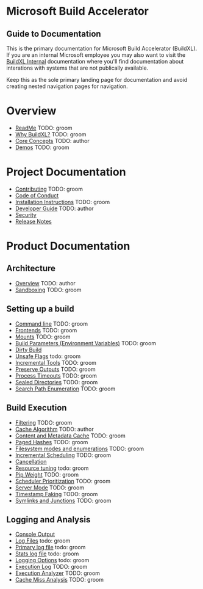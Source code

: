 # Microsoft Build Accelerator

## Guide to Documentation
This is the primary documentation for Microsoft Build Accelerator (BuildXL). If you are an internal Microsoft employee you may also want to visit the [BuildXL Internal](https://aka.ms/buildxl) documentation where you'll find documentation about interations with systems that are not publically available.

Keep this as the sole primary landing page for documentation and avoid creating nested navigation pages for navigation.

# Overview
* [ReadMe](../README.md) TODO: groom
* [Why BuildXL?](Wiki/WhyBuildXL.md) TODO: groom
* [Core Concepts](Wiki/CoreConcepts.md) TODO: author
* [Demos](../Public/Src/Demos/Demos.md) TODO: groom

# Project Documentation
* [Contributing](../CONTRIBUTING.md) TODO: groom
* [Code of Conduct](../CODE_OF_CONDUCT.md)
* [Installation Instructions](Wiki/Installation.md) TODO: groom
* [Developer Guide](Wiki/DeveloperGuide.md) TODO: author
* [Security](../SECURITY.md)
* [Release Notes](Wiki/Release-Notes.md)

# Product Documentation
## Architecture
* [Overview](Wiki/ArchitectureOverview.md) TODO: author
* [Sandboxing](Specs/Sandboxing.md) TODO: groom

## Setting up a build
* [Command line](Wiki/How-to-run-BuildXL.md) TODO: groom
* [Frontends](Wiki/Frontends.md) TODO: groom
* [Mounts](Wiki/Advanced-Features/Mounts.md) TODO: groom
* [Build Parameters (Environment Variables)](Wiki/Advanced-Features/Build-Parameters-(Environment-variables).md) TODO: groom
* [Dirty Build](Wiki/How-To-Run-BuildXL/Dirty-Build.md)
* [Unsafe Flags](Wiki/How-To-Run-BuildXL/Unsafe-flags.md) todo: groom
* [Incremental Tools](Wiki/Advanced-Features/Incremental-tools.md) TODO: groom
* [Preserve Outputs](Wiki/Advanced-Features/Preserving-outputs.md) TODO: groom
* [Process Timeouts](Wiki/Advanced-Features/Process-Timeouts.md) TODO: groom
* [Sealed Directories](Wiki/Advanced-Features/Sealed-Directories.md) TODO: groom
* [Search Path Enumeration](Wiki/Advanced-Features/Search-Path-Enumeration.md) TODO: groom

## Build Execution
* [Filtering](Wiki/How-To-Run-BuildXL/Filtering.md) TODO: groom
* [Cache Algorithm]() TODO: author
* [Content and Metadata Cache](../Public/Src/Cache/README.md) TODO: groom
* [Paged Hashes](Specs/PagedHash.md) TODO: groom
* [Filesystem modes and enumerations](Wiki/Advanced-Features/Filesystem-modes-and-Enumerations.md) TODO: groom
* [Incremental Scheduling](Wiki/Advanced-Features/Incremental-Scheduling.md) TODO: groom
* [Cancellation](Wiki/How-To-Run-BuildXL/Cancellation-(CtrlC).md)
* [Resource tuning](Wiki/How-To-Run-BuildXL/Resource-Usage-Configuration.md) todo: groom
* [Pip Weight](Wiki/Advanced-Features/Pip-Weight.md) TODO: groom
* [Scheduler Prioritization](Wiki/Advanced-Features/Scheduler-Prioritization.md) TODO: groom
* [Server Mode](Wiki/Advanced-Features/Server-Mode.md) TODO: groom
* [Timestamp Faking](Wiki/Advanced-Features/Timestamp-Faking.md) TODO: groom
* [Symlinks and Junctions](Wiki/Advanced-Features/Symlinks-and-Junctions.md) TODO: groom

## Logging and Analysis
* [Console Output](Wiki/How-To-Run-BuildXL/Console-output.md)
* [Log Files](Wiki/How-To-Run-BuildXL/Log-Files.md) todo: groom
* [Primary log file](Wiki/How-To-Run-BuildXL/Log-Files/BuildXL.log.md) todo: groom
* [Stats log file](Wiki/How-To-Run-BuildXL/Log-Files/BuildXL.stats.md) todo: groom
* [Logging Options](Wiki/How-To-Run-BuildXL/Logging-Options.md)  todo: groom
* [Execution Log](Wiki/Advanced-Features/Execution-Log-SDK.md) TODO: groom
* [Execution Analyzer](Wiki/Advanced-Features/Execution-Analyzer.md) TODO: groom
* [Cache Miss Analysis](Wiki/Advanced-Features/Cache-Miss-Analysis.md) TODO: groom


